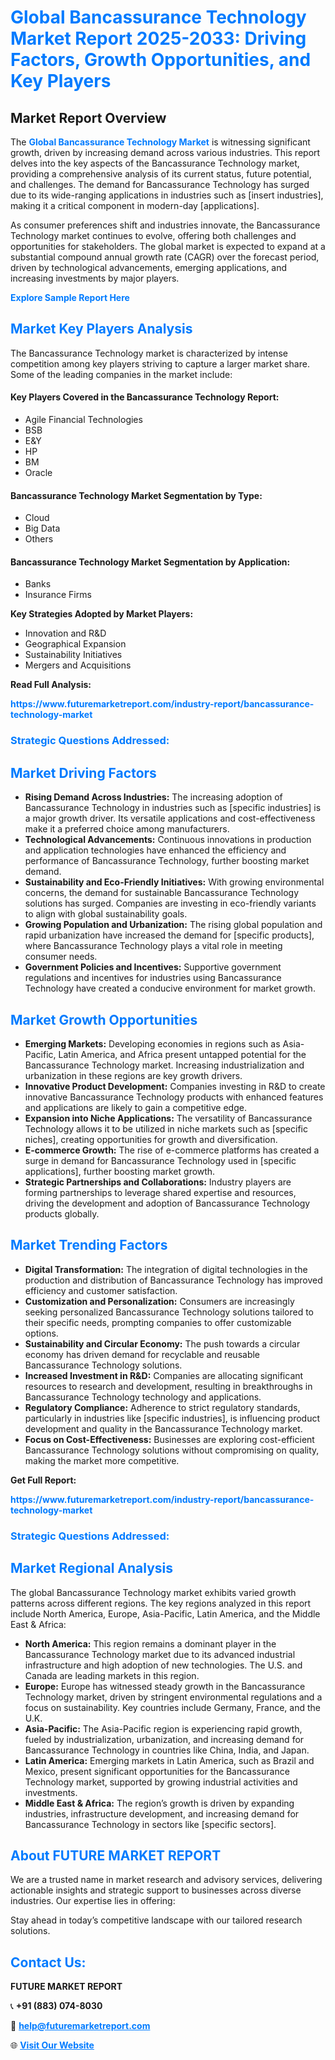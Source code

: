 <h1 style="color: #007BFF;">Global Bancassurance Technology Market Report 2025-2033: Driving Factors, Growth Opportunities, and Key Players</h1>

<section id="overview">
<h2>Market Report Overview</h2>
<p>The <a href="https://www.futuremarketreport.com/industry-report/bancassurance-technology-market" style="color: #007BFF; text-decoration: none;"><strong>Global Bancassurance Technology Market</strong></a> is witnessing significant growth, driven by increasing demand across various industries. This report delves into the key aspects of the Bancassurance Technology market, providing a comprehensive analysis of its current status, future potential, and challenges. The demand for Bancassurance Technology has surged due to its wide-ranging applications in industries such as [insert industries], making it a critical component in modern-day [applications].</p>
<p>As consumer preferences shift and industries innovate, the Bancassurance Technology market continues to evolve, offering both challenges and opportunities for stakeholders. The global market is expected to expand at a substantial compound annual growth rate (CAGR) over the forecast period, driven by technological advancements, emerging applications, and increasing investments by major players.</p>
</section>

<section id="overview">
<p><a href="https://www.futuremarketreport.com/request-sample/reportId=63990" style="color: #007BFF; text-decoration: none;"><strong>Explore Sample Report Here</strong></a></p>
</section>

<section id="key-players">
<h2 style="color: #007BFF;">Market Key Players Analysis</h2>
<p>The Bancassurance Technology market is characterized by intense competition among key players striving to capture a larger market share. Some of the leading companies in the market include:</p>
<h4>Key Players Covered in the Bancassurance Technology Report:</h4>
<ul><li>Agile Financial Technologies</li><li>BSB</li><li>E&amp;Y</li><li>HP</li><li>BM</li><li>Oracle</li></ul>
<h4>Bancassurance Technology Market Segmentation by Type:</h4>
<ul><li>Cloud</li><li>Big Data</li><li>Others</li></ul>

<h4>Bancassurance Technology Market Segmentation by Application:</h4>
<ul><li>Banks</li><li>Insurance Firms</li></ul>
<p><strong>Key Strategies Adopted by Market Players:</strong></p>
<ul>
<li>Innovation and R&D</li>
<li>Geographical Expansion</li>
<li>Sustainability Initiatives</li>
<li>Mergers and Acquisitions</li>
</ul>
</section>

<section>
<p><strong>Read Full Analysis: </strong></p><a href="https://www.futuremarketreport.com/industry-report/bancassurance-technology-market" style="color: #007BFF; text-decoration: none;"><strong>https://www.futuremarketreport.com/industry-report/bancassurance-technology-market</strong></a>
<h3 style="color: #007BFF;">Strategic Questions Addressed:</h3>
</section>

<section id="driving-factors">
<h2 style="color: #007BFF;">Market Driving Factors</h2>
<ul>
<li><strong>Rising Demand Across Industries:</strong> The increasing adoption of Bancassurance Technology in industries such as [specific industries] is a major growth driver. Its versatile applications and cost-effectiveness make it a preferred choice among manufacturers.</li>
<li><strong>Technological Advancements:</strong> Continuous innovations in production and application technologies have enhanced the efficiency and performance of Bancassurance Technology, further boosting market demand.</li>
<li><strong>Sustainability and Eco-Friendly Initiatives:</strong> With growing environmental concerns, the demand for sustainable Bancassurance Technology solutions has surged. Companies are investing in eco-friendly variants to align with global sustainability goals.</li>
<li><strong>Growing Population and Urbanization:</strong> The rising global population and rapid urbanization have increased the demand for [specific products], where Bancassurance Technology plays a vital role in meeting consumer needs.</li>
<li><strong>Government Policies and Incentives:</strong> Supportive government regulations and incentives for industries using Bancassurance Technology have created a conducive environment for market growth.</li>
</ul>
</section>

<section id="growth-opportunities">
<h2 style="color: #007BFF;">Market Growth Opportunities</h2>
<ul>
<li><strong>Emerging Markets:</strong> Developing economies in regions such as Asia-Pacific, Latin America, and Africa present untapped potential for the Bancassurance Technology market. Increasing industrialization and urbanization in these regions are key growth drivers.</li>
<li><strong>Innovative Product Development:</strong> Companies investing in R&D to create innovative Bancassurance Technology products with enhanced features and applications are likely to gain a competitive edge.</li>
<li><strong>Expansion into Niche Applications:</strong> The versatility of Bancassurance Technology allows it to be utilized in niche markets such as [specific niches], creating opportunities for growth and diversification.</li>
<li><strong>E-commerce Growth:</strong> The rise of e-commerce platforms has created a surge in demand for Bancassurance Technology used in [specific applications], further boosting market growth.</li>
<li><strong>Strategic Partnerships and Collaborations:</strong> Industry players are forming partnerships to leverage shared expertise and resources, driving the development and adoption of Bancassurance Technology products globally.</li>
</ul>
</section>

<section id="trending-factors">
<h2 style="color: #007BFF;">Market Trending Factors</h2>
<ul>
<li><strong>Digital Transformation:</strong> The integration of digital technologies in the production and distribution of Bancassurance Technology has improved efficiency and customer satisfaction.</li>
<li><strong>Customization and Personalization:</strong> Consumers are increasingly seeking personalized Bancassurance Technology solutions tailored to their specific needs, prompting companies to offer customizable options.</li>
<li><strong>Sustainability and Circular Economy:</strong> The push towards a circular economy has driven demand for recyclable and reusable Bancassurance Technology solutions.</li>
<li><strong>Increased Investment in R&D:</strong> Companies are allocating significant resources to research and development, resulting in breakthroughs in Bancassurance Technology technology and applications.</li>
<li><strong>Regulatory Compliance:</strong> Adherence to strict regulatory standards, particularly in industries like [specific industries], is influencing product development and quality in the Bancassurance Technology market.</li>
<li><strong>Focus on Cost-Effectiveness:</strong> Businesses are exploring cost-efficient Bancassurance Technology solutions without compromising on quality, making the market more competitive.</li>
</ul>
</section>

<section>
<p><strong>Get Full Report: </strong></p><a href="https://www.futuremarketreport.com/industry-report/bancassurance-technology-market" style="color: #007BFF; text-decoration: none;"><strong>https://www.futuremarketreport.com/industry-report/bancassurance-technology-market</strong></a>
<h3 style="color: #007BFF;">Strategic Questions Addressed:</h3>
</section>


<section id="regional-analysis">
<h2 style="color: #007BFF;">Market Regional Analysis</h2>
<p>The global Bancassurance Technology market exhibits varied growth patterns across different regions. The key regions analyzed in this report include North America, Europe, Asia-Pacific, Latin America, and the Middle East & Africa:</p>
<ul>
<li><strong>North America:</strong> This region remains a dominant player in the Bancassurance Technology market due to its advanced industrial infrastructure and high adoption of new technologies. The U.S. and Canada are leading markets in this region.</li>
<li><strong>Europe:</strong> Europe has witnessed steady growth in the Bancassurance Technology market, driven by stringent environmental regulations and a focus on sustainability. Key countries include Germany, France, and the U.K.</li>
<li><strong>Asia-Pacific:</strong> The Asia-Pacific region is experiencing rapid growth, fueled by industrialization, urbanization, and increasing demand for Bancassurance Technology in countries like China, India, and Japan.</li>
<li><strong>Latin America:</strong> Emerging markets in Latin America, such as Brazil and Mexico, present significant opportunities for the Bancassurance Technology market, supported by growing industrial activities and investments.</li>
<li><strong>Middle East & Africa:</strong> The region’s growth is driven by expanding industries, infrastructure development, and increasing demand for Bancassurance Technology in sectors like [specific sectors].</li>
</ul>
</section>

<footer>
<h2 style="color: #007BFF;">About FUTURE MARKET REPORT</h2>
<p>We are a trusted name in market research and advisory services, delivering actionable insights and strategic support to businesses across diverse industries. Our expertise lies in offering:</p>

<p>Stay ahead in today’s competitive landscape with our tailored research solutions.</p>

<h2 style="color: #007BFF;">Contact Us:</h2>
<p><strong>FUTURE MARKET REPORT</strong></p>
<p>📞 <strong>+91 (883) 074-8030</strong></p>
<p>📧 <strong><a href="mailto:help@futuremarketreport.com" style="color: #007BFF;">help@futuremarketreport.com</a></strong></p>
<p>🌐 <strong><a href="https://www.futuremarketreport.com/" style="color: #007BFF;">Visit Our Website</a></strong></p>
</footer>